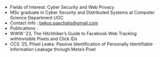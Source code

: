 - Fields of Interest: Cyber Security and Web Privacy
- MSc graduate in Cyber Security and Distributed Systems at Computer Science Department UOC
- Contact Info : bekos.paschalis@gmail.com
- Publications :
- WWW ’23, The Hitchhiker’s Guide to Facebook Web Tracking withInvisible Pixels and Click IDs 
- CCS ’25, PIIxel Leaks: Passive Identification of Personally Identifiable Information Leakage through Meta’s Pixel 
<!---
pasxalisbekos/pasxalisbekos is a ✨ special ✨ repository because its `README.md` (this file) appears on your GitHub profile.
You can click the Preview link to take a look at your changes.
--->
